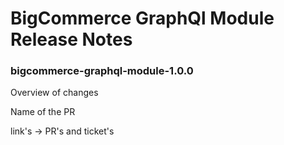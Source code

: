 # BigCommerce GraphQl Module Release Notes

### bigcommerce-graphql-module-1.0.0

Overview of changes

Name of the PR

link's -> PR's and ticket's
